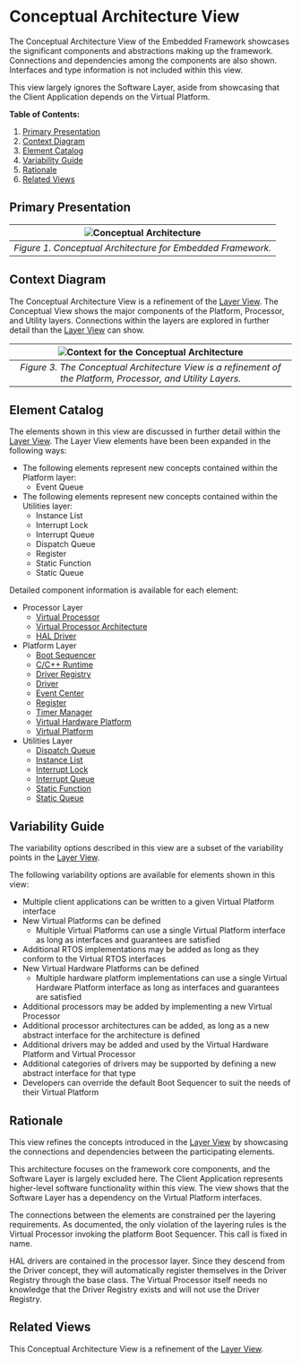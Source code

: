# Conceptual Architecture View

The Conceptual Architecture View of the Embedded Framework showcases the significant components and abstractions making up the framework. Connections and dependencies among the components are also shown. Interfaces and type information is not included within this view.

This view largely ignores the Software Layer, aside from showcasing that the Client Application depends on the Virtual Platform.

**Table of Contents:**

1. [Primary Presentation](#primary-presentation)
2. [Context Diagram](#context-diagram)
3. [Element Catalog](#element-catalog)
4. [Variability Guide](#variability-guide)
5. [Rationale](#rationale)
6. [Related Views](#related-views)

## Primary Presentation

<center>

| ![Conceptual Architecture](ConceptualModel.png) |
|:--:|
| *Figure 1. Conceptual Architecture for Embedded Framework.* |

</center>

## Context Diagram

The Conceptual Architecture View is a refinement of the [Layer View](../layer/layer_view.md). The Conceptual View shows the major components of the Platform, Processor, and Utility layers. Connections within the layers are explored in further detail than the [Layer View](../layer/layer_view.md) can show.

<center>

| ![Context for the Conceptual Architecture](../layer/LayerView.png) |
|:--:|
| *Figure 3. The Conceptual Architecture View is a refinement of the Platform, Processor, and Utility Layers.* |

</center>

## Element Catalog

The elements shown in this view are discussed in further detail within the [Layer View](../layer/layer_view.md). The Layer View elements have been been expanded in the following ways:
* The following elements represent new concepts contained within the Platform layer:
	* Event Queue
* The following elements represent new concepts contained within the Utilities layer:
	* Instance List
	* Interrupt Lock
	* Interrupt Queue
	* Dispatch Queue
	* Register
	* Static Function
	* Static Queue

Detailed component information is available for each element:

* Processor Layer
	* [Virtual Processor](../../components/core/virtual_processor.md)
	* [Virtual Processor Architecture](../../components/core/virtual_processor_architecture.md)
	* [HAL Driver](../../components/core/hal_driver.md)
* Platform Layer
	* [Boot Sequencer](../../components/core/boot_sequencer.md)
	* [C/C++ Runtime](../../components/core/c_cpp_runtime.md)
	* [Driver Registry](../../components/core/driver_registry.md)
	* [Driver](../../components/core/driver.md)
	* [Event Center](../../components/core/event_center.md)
	* [Register](../../components/core/register.md)
	* [Timer Manager](../../components/core/timer_manager.md)
	* [Virtual Hardware Platform](../../components/core/virtual_hardware_platform.md)
	* [Virtual Platform](../../components/core/virtual_platform.md)
* Utilities Layer
	* [Dispatch Queue](../../components/utilities/dispatch_queue.md)
	* [Instance List](../../components/utilities/instance_list.md)
	* [Interrupt Lock](../../components/utilities/interrupt_lock.md)
	* [Interrupt Queue](../../components/utilities/interrupt_queue.md)
	* [Static Function](../../components/utilities/static_function.md)
	* [Static Queue](../../components/utilities/static_queue.md)

## Variability Guide

The variability options described in this view are a subset of the variability points in the [Layer View](../layer/layer_view.md).

The following variability options are available for elements shown in this view:

* Multiple client applications can be written to a given Virtual Platform interface
* New Virtual Platforms can be defined
	* Multiple Virtual Platforms can use a single Virtual Platform interface as long as interfaces and guarantees are satisfied
* Additional RTOS implementations may be added as long as they conform to the Virtual RTOS interfaces
* New Virtual Hardware Platforms can be defined
	* Multiple hardware platform implementations can use a single Virtual Hardware Platform interface as long as interfaces and guarantees are satisfied
* Additional processors may be added by implementing a new Virtual Processor
* Additional processor architectures can be added, as long as a new abstract interface for the architecture is defined
* Additional drivers may be added and used by the Virtual Hardware Platform and Virtual Processor
* Additional categories of drivers may be supported by defining a new abstract interface for that type
* Developers can override the default Boot Sequencer to suit the needs of their Virtual Platform

## Rationale

This view refines the concepts introduced in the [Layer View](../layer/layer_view.md) by showcasing the connections and dependencies between the participating elements.

This architecture focuses on the framework core components, and the Software Layer is largely excluded here. The Client Application represents higher-level software functionality within this view. The view shows that the Software Layer has a dependency on the Virtual Platform interfaces.

The connections between the elements are constrained per the layering requirements. As documented, the only violation of the layering rules is the Virtual Processor invoking the platform Boot Sequencer. This call is fixed in name.

HAL drivers are contained in the processor layer. Since they descend from the Driver concept, they will automatically register themselves in the Driver Registry through the base class. The Virtual Processor itself needs no knowledge that the Driver Registry exists and will not use the Driver Registry.

## Related Views

This Conceptual Architecture View is a refinement of the [Layer View](../layer/layer_view.md).

